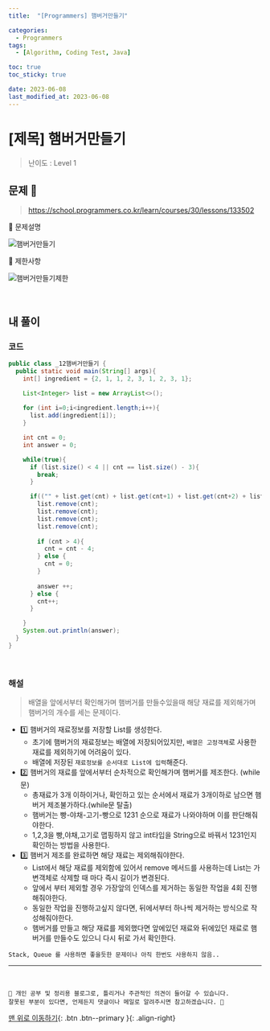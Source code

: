```yaml
---
title:  "[Programmers] 햄버거만들기" 

categories:
  - Programmers
tags:
  - [Algorithm, Coding Test, Java]

toc: true
toc_sticky: true

date: 2023-06-08
last_modified_at: 2023-06-08
---
```


# [제목] 햄버거만들기

> 난이도 : Level 1

## 문제 🎯

> <https://school.programmers.co.kr/learn/courses/30/lessons/133502>

📢 문제설명

![햄버거만들기](https://github.com/hwet-j/hwet-j.github.io/assets/81364742/f35af4bb-e47e-423a-80a6-1c6bf714cfd7)

📢 제한사항

![햄버거만들기제한](https://github.com/hwet-j/hwet-j.github.io/assets/81364742/18e61e5e-baea-4cd2-b896-0c8047246574)



<br>

## 내 풀이

### 코드

```java
public class _12햄버거만들기 {
  public static void main(String[] args){
    int[] ingredient = {2, 1, 1, 2, 3, 1, 2, 3, 1};

    List<Integer> list = new ArrayList<>();
    
    for (int i=0;i<ingredient.length;i++){
      list.add(ingredient[i]);
    }

    int cnt = 0;
    int answer = 0;

    while(true){
      if (list.size() < 4 || cnt == list.size() - 3){
        break;
      }

      if(("" + list.get(cnt) + list.get(cnt+1) + list.get(cnt+2) + list.get(cnt+3)).equals("1231")){
        list.remove(cnt);
        list.remove(cnt);
        list.remove(cnt);
        list.remove(cnt);
        
        if (cnt > 4){
          cnt = cnt - 4;
        } else {
          cnt = 0;
        }
        
        answer ++;
      } else {
        cnt++;
      }

    }
    System.out.println(answer);
  }
}
```

<br>

### 해설 

> 배열을 앞에서부터 확인해가며 햄버거를 만들수있을때 해당 재료를 제외해가며 햄버거의 개수를 세는 문제이다.

- 1️⃣ 햄버거의 재료정보를 저장할 List를 생성한다.  
  - 초기에 햄버거의 재료정보는 배열에 저장되어있지만, `배열은 고정객체`로 사용한 재료를 제외하기에 어려움이 있다. 
  - 배열에 저장된 `재료정보를 순서대로 List에 입력`해준다.
- 2️⃣ 햄버거의 재료를 앞에서부터 순차적으로 확인해가며 햄버거를 제조한다. (while문)
  - 총재료가 3개 이하이거나, 확인하고 있는 순서에서 재료가 3개이하로 남으면 햄버거 제조불가하다.(while문 탈출)
  - 햄버거는 빵-야채-고기-빵으로 1231 순으로 재료가 나와야하며 이를 판단해줘야한다.
  - 1,2,3을 빵,야채,고기로 맵핑하지 않고 int타입을 String으로 바꿔서 1231인지 확인하는 방법을 사용한다.
- 3️⃣ 햄버거 제조를 완료하면 해당 재료는 제외해줘야한다. 
  - List에서 해당 재료를 제외함에 있어서 remove 메서드를 사용하는데 List는 가변객체로 삭제할 때 마다 즉시 길이가 변경된다. 
  - 앞에서 부터 제외할 경우 가장앞의 인덱스를 제거하는 동일한 작업을 4회 진행해줘야한다.
  - 동일한 작업을 진행하고싶지 않다면, 뒤에서부터 하나씩 제거하는 방식으로 작성해줘야한다.
  - 햄버거를 만들고 해당 재료를 제외했다면 앞에있던 재료와 뒤에있던 재료로 햄버거를 만들수도 있으니 다시 뒤로 가서 확인한다.


```
Stack, Queue 를 사용하면 좋을듯한 문제이나 아직 한번도 사용하지 않음..
```


***
<br> 

    📢 개인 공부 및 정리용 블로그로, 틀리거나 주관적인 의견이 들어갈 수 있습니다.
    잘못된 부분이 있다면, 언제든지 댓글이나 메일로 알려주시면 참고하겠습니다. 🔔

[맨 위로 이동하기](#){: .btn .btn--primary }{: .align-right}

